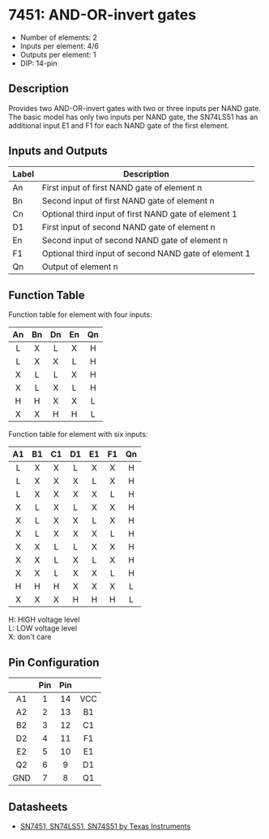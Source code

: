 # 7451: AND-OR-invert gates

* Number of elements: 2
* Inputs per element: 4/6
* Outputs per element: 1
* DIP: 14-pin

## Description

Provides two AND-OR-invert gates with two or three inputs per NAND gate. The basic model has
only two inputs per NAND gate, the SN74LS51 has an additional input E1 and F1 for each NAND gate
of the first element.

## Inputs and Outputs

| Label | Description                                           |
|:----- | ----------------------------------------------------- |
| An    | First input of first NAND gate of element n           |
| Bn    | Second input of first NAND gate of element n          |
| Cn    | Optional third input of first NAND gate of element 1  |
| D1    | First input of second NAND gate of element n          |
| En    | Second input of second NAND gate of element n         |
| F1    | Optional third input of second NAND gate of element 1 |
| Qn    | Output of element n                                   |

## Function Table

Function table for element with four inputs:

| An  | Bn  | Dn  | En  | Qn  |
|:---:|:---:|:---:|:---:|:---:|
| L   | X   | L   | X   | H   |
| L   | X   | X   | L   | H   |
| X   | L   | L   | X   | H   |
| X   | L   | X   | L   | H   |
| H   | H   | X   | X   | L   |
| X   | X   | H   | H   | L   |

Function table for element with six inputs:

| A1  | B1  | C1  | D1  | E1  | F1  | Qn  |
|:---:|:---:|:---:|:---:|:---:|:---:|:---:|
| L   | X   | X   | L   | X   | X   | H   |
| L   | X   | X   | X   | L   | X   | H   |
| L   | X   | X   | X   | X   | L   | H   |
| X   | L   | X   | L   | X   | X   | H   |
| X   | L   | X   | X   | L   | X   | H   |
| X   | L   | X   | X   | X   | L   | H   |
| X   | X   | L   | L   | X   | X   | H   |
| X   | X   | L   | X   | L   | X   | H   |
| X   | X   | L   | X   | X   | L   | H   |
| H   | H   | H   | X   | X   | X   | L   |
| X   | X   | X   | H   | H   | H   | L   |

H: HIGH voltage level  
L: LOW voltage level  
X: don't care

## Pin Configuration

|     | Pin | Pin |     |
|:---:|:---:|:---:|:---:|
| A1  |   1 |  14 | VCC |
| A2  |   2 |  13 | B1  |
| B2  |   3 |  12 | C1  |
| D2  |   4 |  11 | F1  |
| E2  |   5 |  10 | E1  |
| Q2  |   6 |   9 | D1  |
| GND |   7 |   8 | Q1  |

## Datasheets

* [SN7451, SN74LS51, SN74S51 by Texas Instruments](http://www.bucek.name/pdf/74ls51.pdf)

